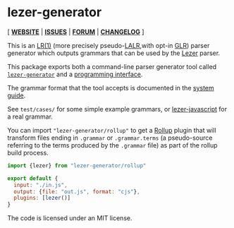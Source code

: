 # lezer-generator

[ [**WEBSITE**](http://lezer.codemirror.net) | [**ISSUES**](https://github.com/lezer-parser/lezer/issues) | [**FORUM**](https://discuss.codemirror.net/c/lezer) | [**CHANGELOG**](https://github.com/lezer-parser/lezer-generator/blob/master/CHANGELOG.md) ]

This is an [LR(1)](https://en.wikipedia.org/wiki/LR_parser) (more precisely pseudo-[LALR](https://en.wikipedia.org/wiki/LALR_parser),with opt-in [GLR](https://en.wikipedia.org/wiki/GLR_parser)) parser generator which outputs grammars that can be used by the [Lezer](https://github.com/lezer-parser/lezer/) parser.

This package exports both a command-line parser generator tool called [`lezer-generator`](https://lezer.codemirror.net/docs/guide/#building-a-grammar) and a [programming interface](https://lezer.codemirror.net/docs/ref/#generator).

The grammar format that the tool accepts is documented in the [system guide](https://lezer.codemirror.net/docs/guide/#writing-a-grammar).

See `test/cases/` for some simple example grammars, or [lezer-javascript](https://github.com/lezer-parser/javascript) for a real grammar.

You can import `"lezer-generator/rollup"` to get a [Rollup](https://rollupjs.org/guide/en/) plugin that will transform files ending in `.grammar` or `.grammar.terms` (a pseudo-source referring to the terms produced by the `.grammar` file) as part of the rollup build process.

```javascript
import {lezer} from "lezer-generator/rollup"

export default {
  input: "./in.js",
  output: {file: "out.js", format: "cjs"},
  plugins: [lezer()]
}
```

The code is licensed under an MIT license.
